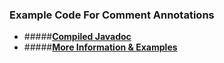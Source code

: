 ### Example Code For Comment Annotations

- #####**[Compiled Javadoc](https://javadoc.driedsponge.net/)**
- #####**[More Information & Examples](https://www.oracle.com/technical-resources/articles/java/javadoc-tool.html)**